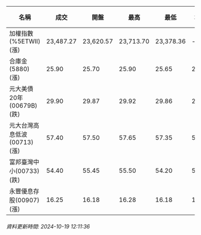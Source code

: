 | 名稱 | 成交 | 開盤 | 最高 | 最低 | 均價 | 成交金額(億) | 昨收 | 漲跌幅 | 漲跌 | 總量 | 昨量 | 振幅 |
| -------- | -------- | -------- | -------- |-------- | -------- | -------- |-------- |-------- |-------- | -------- | -------- |-------- |
|加權指數(%5ETWII) (漲)|23,487.27|23,620.57|23,713.70|23,378.36|-|4,859.79|23,053.84|1.88%|433.43|8,612,838|0|1.45%|
|合庫金(5880) (漲)|25.90|25.70|25.90|25.65|25.84|3.13|25.70|0.78%|0.20|12,128|7,230|0.97%|
|元大美債20年(00679B) (跌)|29.90|29.87|29.92|29.86|29.89|35.76|30.32|1.39%|0.42|119,619|63,235|0.20%|
|元大台灣高息低波(00713) (漲)|57.40|57.50|57.65|57.35|57.54|5.12|57.20|0.35%|0.20|8,895|8,000|0.52%|
|富邦臺灣中小(00733) (跌)|54.40|55.45|55.50|54.20|54.64|0.939|55.10|1.27%|0.70|1,718|1,174|2.36%|
|永豐優息存股(00907) (漲)|16.25|16.18|16.28|16.18|16.24|0.656|16.14|0.68%|0.11|4,040|2,942|0.62%|
###### 資料更新時間: 2024-10-19 12:11:36